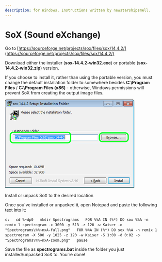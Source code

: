 ```yaml
---
description: for Windows. Instructions written by newstarshipsmell.
---
```


# SoX \(Sound eXchange\)

Go to [https://sourceforge.net/projects/sox/files/sox/14.4.2/](https://sourceforge.net/projects/sox/files/sox/14.4.2/)

Download either the installer \(**sox-14.4.2-win32.exe**\) or portable \(**sox-14.4.2-win32.zip**\) version.

If you choose to install it, rather than using the portable version, you must change the default installation folder to somewhere besides **C:\Program Files** / **C:\Program Files \(x86\)** - otherwise, Windows permissions will prevent SoX from creating the output image files.

![](../../.gitbook/assets/image%20%2854%29.png)

Install or unpack SoX to the desired location.

Once you've installed or unpacked it, open Notepad and paste the following text into it:

`c:  
cd %~dp0  
mkdir Spectrograms  
FOR %%A IN (%*) DO sox %%A -n remix 1 spectrogram -x 3000 -y 513 -z 120 -w Kaiser -o "Spectrograms\%%~nxA-full.png"  
FOR %%A IN (%*) DO sox %%A -n remix 1 spectrogram -X 500 -y 1025 -z 120 -w Kaiser -S 1:00 -d 0:02 -o "Spectrograms\%%~nxA-zoom.png"  
pause`

Save the file as **spectrograms.bat** inside the folder you just installed/unpacked SoX to. You're done!

